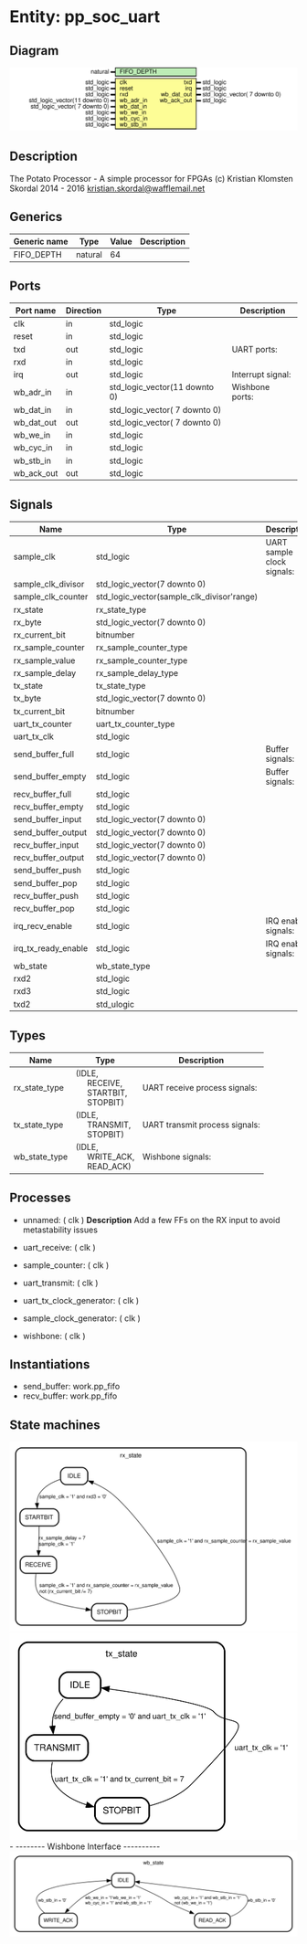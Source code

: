 # Entity: pp_soc_uart

## Diagram

![Diagram](pp_soc_uart.svg "Diagram")
## Description

The Potato Processor - A simple processor for FPGAs
(c) Kristian Klomsten Skordal 2014 - 2016 <kristian.skordal@wafflemail.net>
## Generics

| Generic name | Type    | Value | Description |
| ------------ | ------- | ----- | ----------- |
| FIFO_DEPTH   | natural | 64    |             |
## Ports

| Port name  | Direction | Type                          | Description       |
| ---------- | --------- | ----------------------------- | ----------------- |
| clk        | in        | std_logic                     |                   |
| reset      | in        | std_logic                     |                   |
| txd        | out       | std_logic                     | UART ports:       |
| rxd        | in        | std_logic                     |                   |
| irq        | out       | std_logic                     | Interrupt signal: |
| wb_adr_in  | in        | std_logic_vector(11 downto 0) | Wishbone ports:   |
| wb_dat_in  | in        | std_logic_vector( 7 downto 0) |                   |
| wb_dat_out | out       | std_logic_vector( 7 downto 0) |                   |
| wb_we_in   | in        | std_logic                     |                   |
| wb_cyc_in  | in        | std_logic                     |                   |
| wb_stb_in  | in        | std_logic                     |                   |
| wb_ack_out | out       | std_logic                     |                   |
## Signals

| Name                 | Type                                       | Description                |
| -------------------- | ------------------------------------------ | -------------------------- |
| sample_clk           | std_logic                                  | UART sample clock signals: |
| sample_clk_divisor   | std_logic_vector(7 downto 0)               |                            |
| sample_clk_counter   | std_logic_vector(sample_clk_divisor'range) |                            |
| rx_state             | rx_state_type                              |                            |
| rx_byte              | std_logic_vector(7 downto 0)               |                            |
| rx_current_bit       | bitnumber                                  |                            |
| rx_sample_counter    | rx_sample_counter_type                     |                            |
| rx_sample_value      | rx_sample_counter_type                     |                            |
| rx_sample_delay      | rx_sample_delay_type                       |                            |
| tx_state             | tx_state_type                              |                            |
| tx_byte              | std_logic_vector(7 downto 0)               |                            |
| tx_current_bit       | bitnumber                                  |                            |
| uart_tx_counter      | uart_tx_counter_type                       |                            |
| uart_tx_clk          | std_logic                                  |                            |
| send_buffer_full     | std_logic                                  | Buffer signals:            |
|  send_buffer_empty   | std_logic                                  | Buffer signals:            |
| recv_buffer_full     | std_logic                                  |                            |
|  recv_buffer_empty   | std_logic                                  |                            |
| send_buffer_input    | std_logic_vector(7 downto 0)               |                            |
|  send_buffer_output  | std_logic_vector(7 downto 0)               |                            |
| recv_buffer_input    | std_logic_vector(7 downto 0)               |                            |
|  recv_buffer_output  | std_logic_vector(7 downto 0)               |                            |
| send_buffer_push     | std_logic                                  |                            |
|  send_buffer_pop     | std_logic                                  |                            |
| recv_buffer_push     | std_logic                                  |                            |
|  recv_buffer_pop     | std_logic                                  |                            |
| irq_recv_enable      | std_logic                                  | IRQ enable signals:        |
|  irq_tx_ready_enable | std_logic                                  | IRQ enable signals:        |
| wb_state             | wb_state_type                              |                            |
| rxd2                 | std_logic                                  |                            |
| rxd3                 | std_logic                                  |                            |
| txd2                 | std_ulogic                                 |                            |
## Types

| Name          | Type                                                                                                                                            | Description                    |
| ------------- | ----------------------------------------------------------------------------------------------------------------------------------------------- | ------------------------------ |
| rx_state_type | (IDLE,<br><span style="padding-left:20px"> RECEIVE,<br><span style="padding-left:20px"> STARTBIT,<br><span style="padding-left:20px"> STOPBIT)  | UART receive process signals:  |
| tx_state_type | (IDLE,<br><span style="padding-left:20px"> TRANSMIT,<br><span style="padding-left:20px"> STOPBIT)                                               | UART transmit process signals: |
| wb_state_type | (IDLE,<br><span style="padding-left:20px"> WRITE_ACK,<br><span style="padding-left:20px"> READ_ACK)                                             | Wishbone signals:              |
## Processes
- unnamed: ( clk )
**Description**
Add a few FFs on the RX input to avoid metastability issues

- uart_receive: ( clk )
- sample_counter: ( clk )
- uart_transmit: ( clk )
- uart_tx_clock_generator: ( clk )
- sample_clock_generator: ( clk )
- wishbone: ( clk )
## Instantiations

- send_buffer: work.pp_fifo
- recv_buffer: work.pp_fifo
## State machines

![Diagram_state_machine_0]( stm_pp_soc_uart_00.svg "Diagram")![Diagram_state_machine_1]( stm_pp_soc_uart_11.svg "Diagram")- -------- Wishbone Interface ----------
![Diagram_state_machine_2]( stm_pp_soc_uart_22.svg "Diagram")
